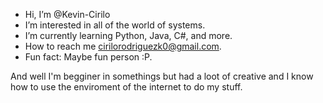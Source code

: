 - Hi, I’m @Kevin-Cirilo
- I’m interested in all of the world of systems.
- I’m currently learning Python, Java, C#, and more.
- How to reach me cirilorodriguezk0@gmail.com.
- Fun fact: Maybe fun person :P.

And well I'm begginer in somethings but had a loot of creative and I know how to use the enviroment of the internet to do my stuff.
